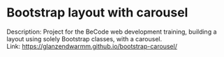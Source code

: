 # Bootstrap layout with carousel
Description: Project for the BeCode web development training, building a layout using solely Bootstrap classes, with a carousel.<br>
Link: https://glanzendwarmm.github.io/bootstrap-carousel/
